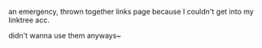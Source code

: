 an emergency, thrown together links page
because I couldn't get into my linktree acc.

didn't wanna use them anyways~
